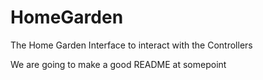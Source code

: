 # HomeGarden
The Home Garden Interface to interact with the Controllers

We are going to make a good README at somepoint
